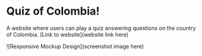 # Quiz of Colombia!
A website where users can play a quiz answering questions on the country of Colombia.
[Link to website](website link here)

![Responsive Mockup Design](screenshot image here)